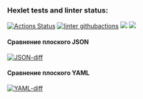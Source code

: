 ### Hexlet tests and linter status:
[![Actions Status](https://github.com/JunglePowa/frontend-project-lvl2/workflows/hexlet-check/badge.svg)](https://github.com/JunglePowa/frontend-project-lvl2/actions)
[![linter githubactions](https://github.com/JunglePowa/frontend-project-lvl2/actions/workflows/linter.yml/badge.svg)](https://github.com/JunglePowa/frontend-project-lvl2/actions)
<a href="https://codeclimate.com/github/codeclimate/codeclimate/maintainability"><img src="https://api.codeclimate.com/v1/badges/a99a88d28ad37a79dbf6/maintainability" /></a>
<a href="https://codeclimate.com/github/codeclimate/codeclimate/test_coverage"><img src="https://api.codeclimate.com/v1/badges/a99a88d28ad37a79dbf6/test_coverage" /></a>

#### Сравнение плоского JSON

[![JSON-diff](https://asciinema.org/a/nRrT1lVlhdrIYHNhxX8eoC8dq.svg)](https://asciinema.org/a/nRrT1lVlhdrIYHNhxX8eoC8dq)

#### Сравнение плоского YAML

[![YAML-diff](https://asciinema.org/a/aRrbXPlI2O7Q0ru0xIB61VoFx.svg)](https://asciinema.org/a/aRrbXPlI2O7Q0ru0xIB61VoFx)